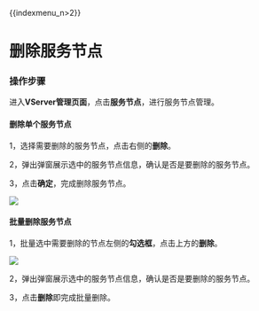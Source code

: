 {{indexmenu_n>2}}

# 删除服务节点

### 操作步骤

进入**VServer管理页面**，点击**服务节点**，进行服务节点管理。

#### 删除单个服务节点

1，选择需要删除的服务节点，点击右侧的**删除**。

2，弹出弹窗展示选中的服务节点信息，确认是否是要删除的服务节点。

3，点击**确定**，完成删除服务节点。

![](https://static.ucloud.cn/ccaecfe369dd42c9b71e7be0e8d2026d.png)

#### 批量删除服务节点

1，批量选中需要删除的节点左侧的**勾选框**，点击上方的**删除**。

![](https://static.ucloud.cn/94af1883dba94ed6b8ffe914039f30ad.png)

2，弹出弹窗展示选中的服务节点信息，确认是否是要删除的服务节点。

3，点击**删除**即完成批量删除。



